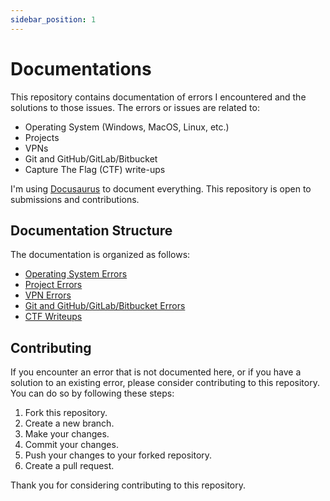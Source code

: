 ```yaml
---
sidebar_position: 1
---
```


# Documentations

This repository contains documentation of errors I encountered and the solutions to those issues.
The errors or issues are related to:

- Operating System (Windows, MacOS, Linux, etc.)
- Projects
- VPNs
- Git and GitHub/GitLab/Bitbucket
- Capture The Flag (CTF) write-ups

I'm using [Docusaurus](https://docusaurus.io/) to document everything. This repository is open to submissions and contributions.

## Documentation Structure

The documentation is organized as follows:

- [Operating System Errors](#)
- [Project Errors](#)
- [VPN Errors](#)
- [Git and GitHub/GitLab/Bitbucket Errors](/docs/category/git)
- [CTF Writeups](#)

## Contributing

If you encounter an error that is not documented here, or if you have a solution to an existing error,
please consider contributing to this repository. You can do so by following these steps:

1. Fork this repository.
2. Create a new branch.
3. Make your changes.
4. Commit your changes.
5. Push your changes to your forked repository.
6. Create a pull request.

Thank you for considering contributing to this repository.